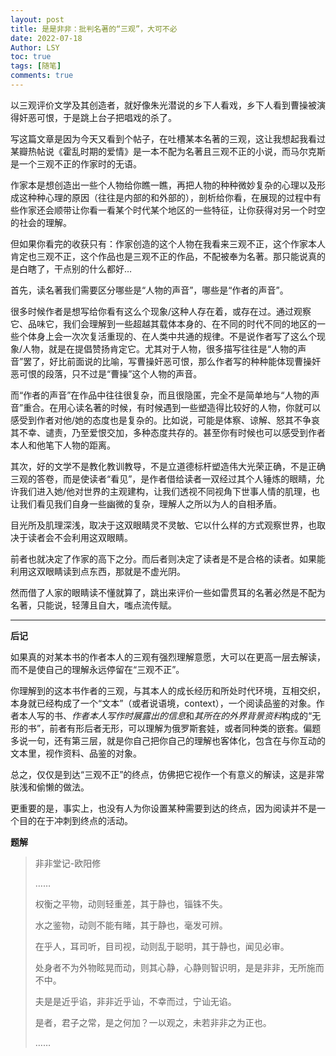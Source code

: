 ```yaml
---
layout: post
title: 是是非非：批判名著的“三观”，大可不必
date: 2022-07-18
Author: LSY
toc: true
tags: [随笔]
comments: true
--- 
```


以三观评价文学及其创造者，就好像朱光潜说的乡下人看戏，乡下人看到曹操被演得奸恶可恨，于是跳上台子把唱戏的杀了。

写这篇文章是因为今天又看到个帖子，在吐槽某本名著的三观，这让我想起我看过某瓣热帖说《霍乱时期的爱情》是一本不配为名著且三观不正的小说，而马尔克斯是一个三观不正的作家时的无语。

作家本是想创造出一些个人物给你瞧一瞧，再把人物的种种微妙复杂的心理以及形成这种种心理的原因（往往是内部的和外部的），剖析给你看，在展现的过程中有些作家还会顺带让你看一看某个时代某个地区的一些特征，让你获得对另一个时空的社会的理解。

但如果你看完的收获只有：作家创造的这个人物在我看来三观不正，这个作家本人肯定也三观不正，这个作品也是三观不正的作品，不配被奉为名著。那只能说真的是白瞎了，干点别的什么都好…

首先，读名著我们需要区分哪些是“人物的声音”，哪些是“作者的声音”。

很多时候作者是想写给你看有这么个现象/这种人存在着，或存在过。通过观察它、品味它，我们会理解到一些超越其载体本身的、在不同的时代不同的地区的一些个体身上会一次次复活重现的、在人类中共通的规律。不是说作者写了这么个现象/人物，就是在提倡赞扬肯定它。尤其对于人物，很多描写往往是“人物的声音”罢了，好比前面说的比喻，写曹操奸恶可恨，那么作者写的种种能体现曹操奸恶可恨的段落，只不过是“曹操”这个人物的声音。

而“作者的声音”在作品中往往很复杂，而且很隐匿，完全不是简单地与“人物的声音”重合。在用心读名著的时候，有时候遇到一些塑造得比较好的人物，你就可以感受到作者对他/她的态度也是复杂的。比如说，可能是体察、谅解、怒其不争哀其不幸、谴责，乃至爱恨交加，多种态度共存的。甚至你有时候也可以感受到作者本人和他笔下人物的距离。

其次，好的文学不是教化教训教导，不是立道德标杆塑造伟大光荣正确，不是正确三观的答卷，而是使读者“看见”，是作者借给读者一双经过其个人锤炼的眼睛，允许我们进入她/他对世界的主观建构，让我们透视不同视角下世事人情的肌理，也让我们看见我们自身一些幽微的复杂，理解人之所以为人的自相矛盾。

目光所及肌理深浅，取决于这双眼睛灵不灵敏、它以什么样的方式观察世界，也取决于读者会不会利用这双眼睛。

前者也就决定了作家的高下之分。而后者则决定了读者是不是合格的读者。如果能利用这双眼睛读到点东西，那就是不虚光阴。

然而借了人家的眼睛读不懂就算了，跳出来评价一些如雷贯耳的名著必然是不配为名著，只能说，轻薄且自大，嗤点流传赋。


------------------------------


**后记**

如果真的对某本书的作者本人的三观有强烈理解意愿，大可以在更高一层去解读，而不是使自己的理解永远停留在“三观不正”。

你理解到的这本书作者的三观，与其本人的成长经历和所处时代环境，互相交织，本身就已经构成了一个“文本”（或者说语境，context），一个阅读品鉴的对象。作者本人写的书、*作者本人写作时展露出的信息*和*其所在的外界背景资料*构成的“无形的书”，前者有形后者无形，可以理解为俄罗斯套娃，或者同种类的嵌套。偏题多说一句，还有第三层，就是你自己把你自己的理解也客体化，包含在与你互动的文本里，视作资料、品鉴的对象。

总之，仅仅是到达“三观不正”的终点，仿佛把它视作一个有意义的解读，这是非常肤浅和偷懒的做法。

更重要的是，事实上，也没有人为你设置某种需要到达的终点，因为阅读并不是一个目的在于冲刺到终点的活动。

**题解**
>非非堂记-欧阳修
>
>……
>
>权衡之平物，动则轻重差，其于静也，锱铢不失。
>
>水之鉴物，动则不能有睹，其于静也，毫发可辨。
>
>在乎人，耳司听，目司视，动则乱于聪明，其于静也，闻见必审。
>
>处身者不为外物眩晃而动，则其心静，心静则智识明，是是非非，无所施而不中。
>
>夫是是近乎谄，非非近乎讪，不幸而过，宁讪无谄。
>
>是者，君子之常，是之何加？一以观之，未若非非之为正也。
>
>……
